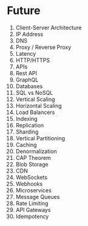 # Future 

1. Client-Server Architecture
2. IP Address
3. DNS
4. Proxy / Reverse Proxy
5. Latency
6. HTTP/HTTPS
7. APIs
8. Rest API
9. GraphQL
10. Databases
11. SQL vs NoSQL
12. Vertical Scaling
13. Horizontal Scaling
14. Load Balancers
15. Indexing
16. Replication
17. Sharding
18. Vertical Partitioning
19. Caching
20. Denormalization
21. CAP Theorem
22. Blob Storage
23. CDN
24. WebSockets
25. Webhooks
26. Microservices
27. Message Queues
28. Rate Limiting
29. API Gateways
30. Idempotency
